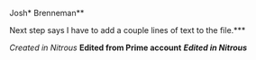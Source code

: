 Josh* Brenneman**

Next step says I have to add
a couple lines of text to the 
file.***

*Created in Nitrous*
**Edited from Prime account**
***Edited in Nitrous***
